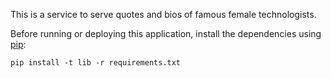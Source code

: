 This is a service to serve quotes and bios of famous female technologists.

Before running or deploying this application, install the dependencies using
[pip](http://pip.readthedocs.io/en/stable/):

    pip install -t lib -r requirements.txt

